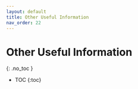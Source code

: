 ```yaml
---
layout: default
title: Other Useful Information
nav_order: 22
---
```

# Other Useful Information
{: .no_toc }
- TOC 
{:toc}
